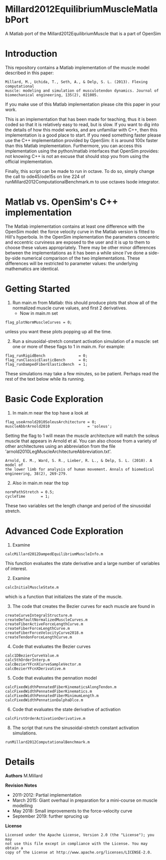 # Millard2012EquilibriumMuscleMatlabPort
A Matlab port of the Millard2012EquilibriumMuscle that is a part of OpenSim

Introduction
============

This repository contains a Matlab implementation of the muscle model described
in this paper:
```
Millard, M., Uchida, T., Seth, A., & Delp, S. L. (2013). Flexing computational 
muscle: modeling and simulation of musculotendon dynamics. Journal of 
biomechanical engineering, 135(2), 021005.
```
If you make use of this Matlab implementation please cite this paper in your work. 

This is an implementation that has been made for teaching, thus it is been coded so that it is relatively easy to read, but is slow. If you want to dig into the details of how this model works, and are unfamiliar with C++, then this implementation is a good place to start. If you need something faster please use the C++ implementation provided by OpenSim: it is around 100x faster than this Matlab implementation. Furthermore, you can access this implementation using the python/matlab interfaces that OpenSim provides: not knowing C++ is not an excuse that should stop you from using the official implementation. 

Finally, this script can be made to run in octave. To do so, simply change the call to ode45/ode15s on line 224 of runMillard2012ComputationalBenchmark.m  to use octaves lsode integrator.


Matlab vs. OpenSim's C++ implementation
============

The Matlab implementation contains at least one difference with the OpenSim
model: the force velocity curve in the Matlab version is fitted to Hill's 
hyperbola. In the OpenSim implementation the parameters concentric and eccentric
curviness are exposed to the user and it is up to them to choose these values
appropriately. There may be other minor differences between the implementations
as it has been a while since I've done a side-by-side numerical comparison of 
the two implementations. These differences will be restricted to parameter 
values: the underlying mathematics are identical.


Getting Started
============
1. Run main.m from Matlab: this should produce plots that show all of the normalized muscle curve values, and first 2 derivatives.
   - Now in main.m set
```
flag_plotNormMuscleCurves = 0;
```
unless you want these plots popping up all the time.

2. Run a sinusoidal-stretch constant activation simulation of a muscle: set one or more of these flags to 1 in main.m. For example:
```
flag_runRigidBench               = 0;
flag_runClassicElasticBench      = 0;
flag_runDampedFiberElasticBench  = 1;
```
These simulations may take a few minutes, so be patient. Perhaps read the rest of the text below while its running.

Basic Code Exploration
============
1. In main.m near the top have a look at
```
flag_useArnold2010SoleusArchitecture = 0;
muscleAbbrArnold2010                 = 'soleus';
```
Setting the flag to 1 will mean the muscle architecture will match the soleus muscle that appears in Arnold et al. You can also choose from a variety of other architectures using an abbreviation from the file 'arnold2010LegMuscleArchitectureAbbreviation.txt'.
```
Arnold, E. M., Ward, S. R., Lieber, R. L., & Delp, S. L. (2010). A model of 
the lower limb for analysis of human movement. Annals of biomedical 
engineering, 38(2), 269-279.
```
2. Also in main.m near the top 
```
normPathStretch = 0.5; 
cycleTime       = 1; 
```
These two variables set the length change and period of the sinusoidal stretch.

Advanced Code Exploration
============

1. Examine 
```
calcMillard2012DampedEquilibriumMuscleInfo.m
```
This function evaluates the state derivative and a large number of variables of interest.

2. Examine
```
calcInitialMuscleState.m
```
which is a function that initializes the state of the muscle.

3. The code that creates the Bezier curves for each muscle are found in
```
createCurveIntegralStructure.m
createDefaultNormalizedMuscleCurves.m
createFiberActiveForceLengthCurve.m
createFiberForceLengthCurve.m
createFiberForceVelocityCurve2018.m
createTendonForceLengthCurve.m
```
  4. Code that evaluates the Bezier curves
```
calc1DBezierCurveValue.m
calc5thOrderInterp.m
calcBezierYFcnXCurveSampleVector.m
calcBezierYFcnXDerivative.m
```
  5. Code that evaluates the pennation model
```
calcFixedWidthPennatedFiberKinematicsAlongTendon.m
calcFixedWidthPennatedFiberKinematics.m
calcFixedWidthPennatedFiberMinimumLength.m
calcFixedWidthPennationDalphaDlce.m
```
  6. Code that evaluates the state derivative of activation
```
calcFirstOrderActivationDerivative.m
```
  8. The script that runs the sinusoidal-stretch constant activation simulations.
```
runMillard2012ComputationalBenchmark.m
```
Details
=========
<b>Authors</b> M.Millard

<b>Revision Notes</b>  

- 2011-2012: Partial implementation
- March 2015: Giant overhaul in preparation for a mini-course on muscle modelling
- May 2018: Small improvements to the force-velocity curve
- September 2019: further sprucing up

<b>License</b>
```
Licensed under the Apache License, Version 2.0 (the "License"); you may    
not use this file except in compliance with the License. You may obtain a  
copy of the License at http://www.apache.org/licenses/LICENSE-2.0. 
```

